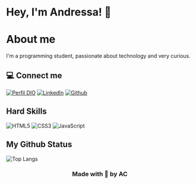 
# Hey, I'm Andressa! 👋

# About me

I'm a programming student, passionate about technology and very curious.

## 💻 Connect me

[![Perfil DIO](https://img.shields.io/badge/-Meu%20Perfil%20na%20DIO-000?style=for-the-badge)](https://web.dio.me/users/andressa160r/?tab=skills)
[![LinkedIn](https://img.shields.io/badge/LinkedIn-000?style=for-the-badge&logo=linkedin&logoColor=0E76A8)](https://www.linkedin.com/in/andressa-carvalho-8449a613b/)
[![Github](https://img.shields.io/badge/Github-000?style=for-the-badge&logo=github&logoColor=0E76A8)](https://github.com/eiandressacs) 


## Hard Skills 

![HTML5](https://img.shields.io/badge/HTML5-000?style=for-the-badge&logo=html5)
![CSS3](https://img.shields.io/badge/CSS3-000?style=for-the-badge&logo=css3&logoColor=264CE4)
![JavaScript](https://img.shields.io/badge/JavaScript-000?style=for-the-badge&logo=javascript)

## My Github Status

![Top Langs](https://github-readme-stats-git-masterrstaa-rickstaa.vercel.app/api/top-langs/?username=eiandressacs&layout=compact&bg_color=000&border_color=30A3DC&title_color=E94D5F&text_color=FFF&hide_title=true)




<h3 align="center"> Made with 💜 by AC </h3>







